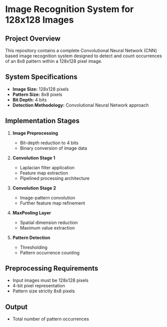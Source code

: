 # Image Recognition System for 128x128 Images

## Project Overview
This repository contains a complete Convolutional Neural Network (CNN) based image recognition system designed to detect and count occurrences of an 8x8 pattern within a 128x128 pixel image.

## System Specifications
- **Image Size:** 128x128 pixels
- **Pattern Size:** 8x8 pixels
- **Bit Depth:** 4 bits
- **Detection Methodology:** Convolutional Neural Network approach

## Implementation Stages
1. **Image Preprocessing**
   - Bit-depth reduction to 4 bits
   - Binary conversion of image data

2. **Convolution Stage 1**
   - Laplacian filter application
   - Feature map extraction
   - Pipelined processing architecture

3. **Convolution Stage 2**
   - Image-pattern convolution
   - Further feature map refinement

4. **MaxPooling Layer**
   - Spatial dimension reduction
   - Maximum value extraction

5. **Pattern Detection**
   - Thresholding
   - Pattern occurrence counting

## Preprocessing Requirements
- Input images must be 128x128 pixels
- 4-bit pixel representation
- Pattern size strictly 8x8 pixels

## Output
- Total number of pattern occurrences
